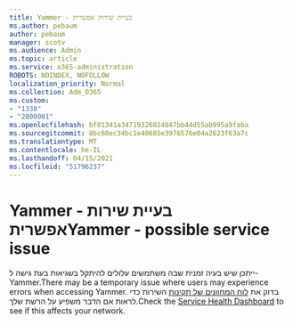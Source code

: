 ```yaml
---
title: Yammer - בעיית שירות אפשרית
ms.author: pebaum
author: pebaum
manager: scotv
ms.audience: Admin
ms.topic: article
ms.service: o365-administration
ROBOTS: NOINDEX, NOFOLLOW
localization_priority: Normal
ms.collection: Adm_O365
ms.custom:
- "1338"
- "2800001"
ms.openlocfilehash: bf01341a34719326824847bb44d55ab995a9faba
ms.sourcegitcommit: 8bc60ec34bc1e40685e3976576e04a2623f63a7c
ms.translationtype: MT
ms.contentlocale: he-IL
ms.lasthandoff: 04/15/2021
ms.locfileid: "51796237"
---
```

# <a name="yammer---possible-service-issue"></a><span data-ttu-id="4d519-102">Yammer - בעיית שירות אפשרית</span><span class="sxs-lookup"><span data-stu-id="4d519-102">Yammer - possible service issue</span></span>

<span data-ttu-id="4d519-103">ייתכן שיש בעיה זמנית שבה משתמשים עלולים להיתקל בשגיאות בעת גישה ל- Yammer.</span><span class="sxs-lookup"><span data-stu-id="4d519-103">There may be a temporary issue where users may experience errors when accessing Yammer.</span></span> <span data-ttu-id="4d519-104">בדוק את [לוח המחוונים של תקינות](https://admin.microsoft.com/AdminPortal/Home#/servicehealth) השירות כדי לראות אם הדבר משפיע על הרשת שלך.</span><span class="sxs-lookup"><span data-stu-id="4d519-104">Check the [Service Health Dashboard](https://admin.microsoft.com/AdminPortal/Home#/servicehealth) to see if this affects your network.</span></span>
